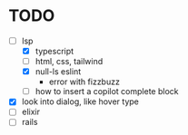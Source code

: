 # TODO

- [ ] lsp
  - [x] typescript
  - [ ] html, css, tailwind
  - [x] null-ls eslint
    - error with fizzbuzz
  - [ ] how to insert a copilot complete block
- [x] look into dialog, like hover type
- [ ] elixir
- [ ] rails

